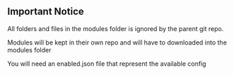 ## Important Notice
All folders and files in the modules folder is ignored by the parent git repo.

Modules will be kept in their own repo and will have to downloaded into the modules folder

You will need an enabled<key>.json file that represent the available config